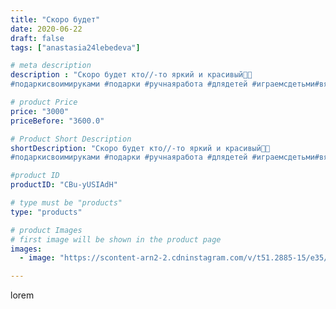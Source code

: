 ```yaml
---
title: "Скоро будет"
date: 2020-06-22
draft: false
tags: ["anastasia24lebedeva"]

# meta description
description : "Скоро будет кто//-то яркий и красивый🤗🤗
#подаркисвоимируками #подарки #ручнаяработа #длядетей #играемсдетьми#вяжуназаказ #длямальчиков #игрушкикрючком #зайка #з"

# product Price
price: "3000"
priceBefore: "3600.0"

# Product Short Description
shortDescription: "Скоро будет кто//-то яркий и красивый🤗🤗
#подаркисвоимируками #подарки #ручнаяработа #длядетей #играемсдетьми#вяжуназаказ #длямальчиков #игрушкикрючком #зайка #зайкакрючком #кардиганкрючком #плюшики #вязаниедетям #своимирукамислюбовью #зефирныеигрушки #ярмаркамастеров #длядевочек#длямальчиков #alisa_toys #handmade #grad_masterov #alisatoys"

#product ID
productID: "CBu-yUSIAdH"

# type must be "products"
type: "products"

# product Images
# first image will be shown in the product page
images:
  - image: "https://scontent-arn2-2.cdninstagram.com/v/t51.2885-15/e35/104484254_3080124375414965_7008024530287109420_n.jpg?se=7&tp=1&_nc_ht=scontent-arn2-2.cdninstagram.com&_nc_cat=105&_nc_ohc=Ct4QFJEnorYAX9s6Gky&ccb=7-4&oh=a8e39592423c62d9ae5d81fe53441c6b&oe=60852043&ig_cache_key=MjMzNzA4MTM5MzI4ODMxNjc0Mw%3D%3D.2-ccb7-4"

---
```

lorem
